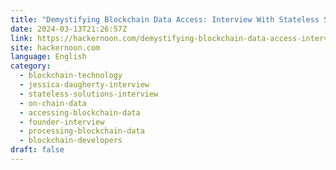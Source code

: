 ```yaml
---
title: "Demystifying Blockchain Data Access: Interview With Stateless Solutions Founder Jessica Daugherty"
date: 2024-03-13T21:26:57Z
link: https://hackernoon.com/demystifying-blockchain-data-access-interview-with-stateless-solutions-founder-jessica-daugherty?source=rss&utm_medium=RSS&utm_source=news.12bit.vn
site: hackernoon.com
language: English
category:
  - blockchain-technology
  - jessica-daugherty-interview
  - stateless-solutions-interview
  - on-chain-data
  - accessing-blockchain-data
  - founder-interview
  - processing-blockchain-data
  - blockchain-developers
draft: false
---
```

